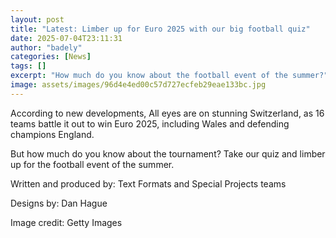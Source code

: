 ```yaml
---
layout: post
title: "Latest: Limber up for Euro 2025 with our big football quiz"
date: 2025-07-04T23:11:31
author: "badely"
categories: [News]
tags: []
excerpt: "How much do you know about the football event of the summer?"
image: assets/images/96d4e4ed00c57d727ecfeb29eae133bc.jpg
---
```


According to new developments, All eyes are on stunning Switzerland, as 16 teams battle it out to win Euro 2025, including Wales and defending champions England. 

But how much do you know about the tournament? Take our quiz and limber up for the football event of the summer. 

Written and produced by: Text Formats and Special Projects teams 

Designs by: Dan Hague

Image credit: Getty Images

